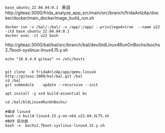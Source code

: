 
```base_ubuntu_22.04.04:0.1 ``` 来自 http://giteaz:3000/frida_analyze_app_src/main/src/branch/fridaAnlzAp/docker/docker/main_dockerImage_build_run.sh

```shell
docker run -v /bal/:/bal/ -v /app/:/app/ --privileged=true  --name u22  -itd base_ubuntu_22.04.04:0.1 
docker exec -it u22 bash
```

http://giteaz:3000/bal/bal/src/branch/bal/dev/bldLinux4RunOnBochs/bochs2.7boot-syslinux-linux4.15.y.sh


```shell
echo "10.0.4.9 giteaz" >> /etc/hosts


git clone  -b fridaAnlzAp/app/qemu-linux4   http://giteaz:3000/bal/bal.git /bal
cd /bal
git submodule    update --recursive --init

apt install -y xxd build-essential bc

cd /bal/bldLinux4RunOnBochs/

#编译 linux4
bash -x build-linux4.15.y-on-x64_u22.04.3LTS.sh
#制作 启动盘
bash -x  bochs2.7boot-syslinux-linux4.15.y.sh

```